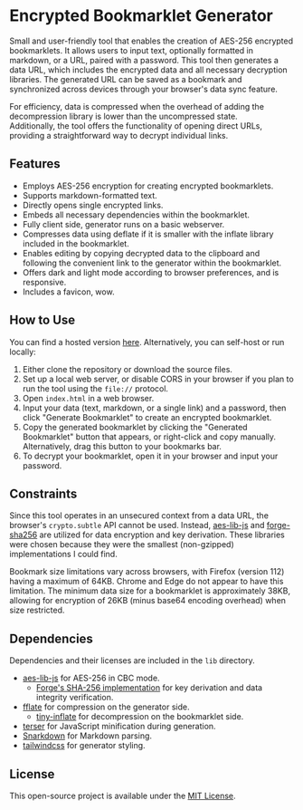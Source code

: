 # Encrypted Bookmarklet Generator

Small and user-friendly tool that enables the creation of AES-256 encrypted bookmarklets. It allows users to input text, optionally formatted in markdown, or a URL, paired with a password. This tool then generates a data URL, which includes the encrypted data and all necessary decryption libraries. The generated URL can be saved as a bookmark and synchronized across devices through your browser's data sync feature.

For efficiency, data is compressed when the overhead of adding the decompression library is lower than the uncompressed state.  
Additionally, the tool offers the functionality of opening direct URLs, providing a straightforward way to decrypt individual links.

## Features

- Employs AES-256 encryption for creating encrypted bookmarklets.
- Supports markdown-formatted text.
- Directly opens single encrypted links.
- Embeds all necessary dependencies within the bookmarklet.
- Fully client side, generator runs on a basic webserver.
- Compresses data using deflate if it is smaller with the inflate library included in the bookmarklet.
- Enables editing by copying decrypted data to the clipboard and following the convenient link to the generator within the bookmarklet.
- Offers dark and light mode according to browser preferences, and is responsive.
- Includes a favicon, wow.

## How to Use

You can find a hosted version [here](https://wunderlich.pw/bookmarklet-generator/). Alternatively, you can self-host or run locally:

1. Either clone the repository or download the source files.
2. Set up a local web server, or disable CORS in your browser if you plan to run the tool using the `file://` protocol.
3. Open `index.html` in a web browser.
4. Input your data (text, markdown, or a single link) and a password, then click "Generate Bookmarklet" to create an encrypted bookmarklet.
5. Copy the generated bookmarklet by clicking the "Generated Bookmarklet" button that appears, or right-click and copy manually. Alternatively, drag this button to your bookmarks bar.
6. To decrypt your bookmarklet, open it in your browser and input your password.

## Constraints

Since this tool operates in an unsecured context from a data URL, the browser's ``crypto.subtle`` API cannot be used. Instead, [aes-lib-js](https://github.com/kyleruss/aes-lib-js) and [forge-sha256](https://github.com/brillout/forge-sha256) are utilized for data encryption and key derivation. These libraries were chosen because they were the smallest (non-gzipped) implementations I could find.

Bookmark size limitations vary across browsers, with Firefox (version 112) having a maximum of 64KB. Chrome and Edge do not appear to have this limitation. The minimum data size for a bookmarklet is approximately 38KB, allowing for encryption of 26KB (minus base64 encoding overhead) when size restricted.

## Dependencies

Dependencies and their licenses are included in the ``lib`` directory.

- [aes-lib-js](https://github.com/kyleruss/aes-lib-js) for AES-256 in CBC mode.
  - [Forge's SHA-256 implementation](https://github.com/brillout/forge-sha256) for key derivation and data integrity verification.
- [fflate](https://github.com/101arrowz/fflate) for compression on the generator side.
  - [tiny-inflate](https://github.com/foliojs/tiny-inflate) for decompression on the bookmarklet side.
- [terser](https://github.com/terser/terser) for JavaScript minification during generation.
- [Snarkdown](https://github.com/developit/snarkdown) for Markdown parsing.
- [tailwindcss](https://github.com/tailwindlabs/tailwindcss) for generator styling.

## License

This open-source project is available under the [MIT License](LICENSE).
